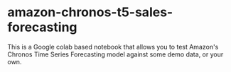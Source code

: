 # amazon-chronos-t5-sales-forecasting
This is a Google colab based notebook that allows you to test Amazon's Chronos Time Series Forecasting model against some demo data, or your own.   
